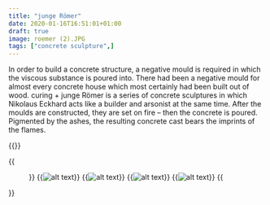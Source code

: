 ```yaml
---
title: "junge Römer"
date: 2020-01-16T16:51:01+01:00
draft: true
image: roemer (2).JPG
tags: ["concrete sculpture",]
---
```

In order to build a concrete structure, a negative mould is required in which the viscous substance is poured into. There had been a negative mould for almost every concrete house which most certainly had been built out of wood. curing + junge Römer is a series of concrete sculptures in which Nikolaus Eckhard acts like a builder and arsonist at the same time. After the moulds are constructed, they are set on fire – then the concrete is poured. Pigmented by the ashes, the resulting concrete cast bears the imprints of the flames.

{{<space>}}

{{<figure figcaption="">}}
  {{<img src="roemer (1).jpg" alt="alt text" >}}
  {{<img src="roemer (2).jpg" alt="alt text" >}}
  {{<img src="roemer (3).jpg" alt="alt text" >}}
  {{<img src="roemer (4).jpg" alt="alt text" >}}
{{</figure >}}
